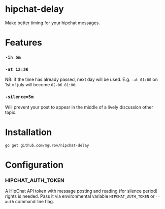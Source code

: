 # hipchat-delay

Make better timing for your hipchat messages. 

# Features

### `-in 5m`

### `-at 12:36`

NB: if the time has already passed, next day will be used. E.g. `-at 01:00` on 1st of july will become `02-06 01:00`.

### `-silence=5m`
 
Will prevent your post to appear in the middle of a lively discussion other topic.

# Installation 

`go get github.com/mgurov/hipchat-delay`

# Configuration

### HIPCHAT_AUTH_TOKEN

A HipChat API token with message posting and reading (for silence period) rights is needed. 
Pass it via environmental variable `HIPCHAT_AUTH_TOKEN` or `--auth` command line flag.    